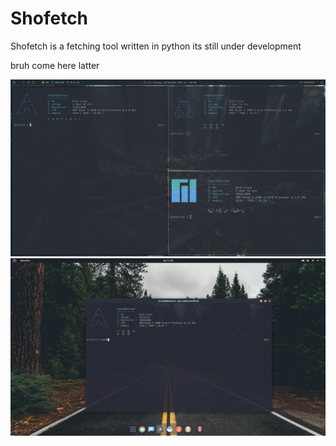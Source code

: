 # Shofetch



Shofetch is a fetching tool written in python 
its still under development 


bruh come here latter


![Preview Linux ](https://github.com/TheGreatestShoaib/shofetch/blob/main/screenshots/2021-11-20-010340_1920x1080_scrot.png)
![Preview Linux ](https://github.com/TheGreatestShoaib/shofetch/blob/main/screenshots/2021-10-09-112830_1920x1080_scrot.png)
